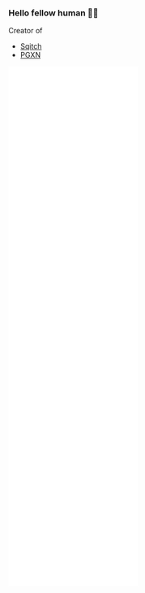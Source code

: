 ### Hello fellow human 👋🏻

Creator of
*   [Sqitch](https://sqitch.org/)
*   [PGXN](https://pgxn.org)

![theory’s Github Metrics](https://github.com/theory/theory/blob/main/github-metrics.svg)

<!--
**theory/theory** is a ✨ _special_ ✨ repository because its `README.md` (this file) appears on your GitHub profile.

Here are some ideas to get you started:

- 🔭 I’m currently working on ...
- 🌱 I’m currently learning ...
- 👯 I’m looking to collaborate on ...
- 🤔 I’m looking for help with ...
- 💬 Ask me about ...
- 📫 How to reach me: ...
- 😄 Pronouns: ...
- ⚡ Fun fact: ...
-->
